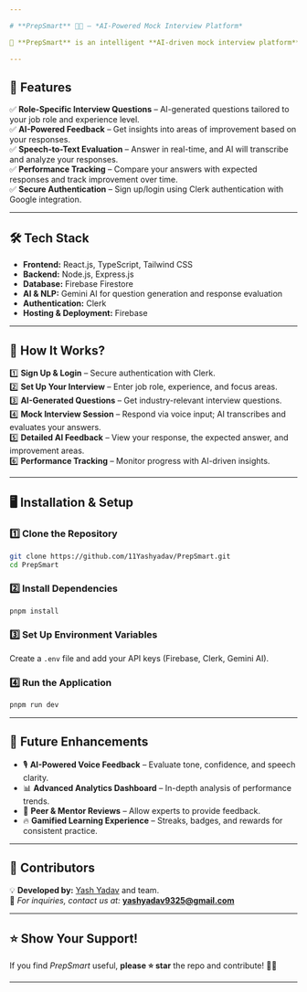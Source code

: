 ```yaml
---

# **PrepSmart** 🎤💡 – *AI-Powered Mock Interview Platform*  

🚀 **PrepSmart** is an intelligent **AI-driven mock interview platform** designed to help job seekers **prepare effectively** with **personalized** interview questions, **real-time AI feedback**, and **detailed performance analysis**.

---
```


## **📌 Features**  

✅ **Role-Specific Interview Questions** – AI-generated questions tailored to your job role and experience level.  
✅ **AI-Powered Feedback** – Get insights into areas of improvement based on your responses.  
✅ **Speech-to-Text Evaluation** – Answer in real-time, and AI will transcribe and analyze your responses.  
✅ **Performance Tracking** – Compare your answers with expected responses and track improvement over time.  
✅ **Secure Authentication** – Sign up/login using Clerk authentication with Google integration.  

---

## **🛠️ Tech Stack**  

- **Frontend:** React.js, TypeScript, Tailwind CSS  
- **Backend:** Node.js, Express.js  
- **Database:** Firebase Firestore  
- **AI & NLP:** Gemini AI for question generation and response evaluation  
- **Authentication:** Clerk  
- **Hosting & Deployment:** Firebase  

---

## **🚀 How It Works?**  

1️⃣ **Sign Up & Login** – Secure authentication with Clerk.  
2️⃣ **Set Up Your Interview** – Enter job role, experience, and focus areas.  
3️⃣ **AI-Generated Questions** – Get industry-relevant interview questions.  
4️⃣ **Mock Interview Session** – Respond via voice input; AI transcribes and evaluates your answers.  
5️⃣ **Detailed AI Feedback** – View your response, the expected answer, and improvement areas.  
6️⃣ **Performance Tracking** – Monitor progress with AI-driven insights.  

---

## **🖥️ Installation & Setup**  

### **1️⃣ Clone the Repository**  
```sh
git clone https://github.com/11Yashyadav/PrepSmart.git
cd PrepSmart
```

### **2️⃣ Install Dependencies**  
```sh
pnpm install
```

### **3️⃣ Set Up Environment Variables**  
Create a `.env` file and add your API keys (Firebase, Clerk, Gemini AI).  

### **4️⃣ Run the Application**  
```sh
pnpm run dev
```

---

## **📌 Future Enhancements**  

- 🎙️ **AI-Powered Voice Feedback** – Evaluate tone, confidence, and speech clarity.  
- 📊 **Advanced Analytics Dashboard** – In-depth analysis of performance trends.  
- 🤝 **Peer & Mentor Reviews** – Allow experts to provide feedback.  
- 🔥 **Gamified Learning Experience** – Streaks, badges, and rewards for consistent practice.  

---

## **🤝 Contributors**  

💡 **Developed by:** [Yash Yadav](https://github.com/11Yashyadav) and team.  
📧 *For inquiries, contact us at:* **yashyadav9325@gmail.com**  

---

## **⭐ Show Your Support!**  

If you find *PrepSmart* useful, **please ⭐ star** the repo and contribute! 🚀✨  

---
